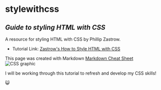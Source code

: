 # stylewithcss

## *Guide to styling HTML with CSS*

A resource for styling HTML with CSS by Phillip Zastrow. 

- Tutorial Link: [Zastrow's How to Style HTML with CSS](https://www.digitalocean.com/community/tutorial_series/how-to-style-html-with-css)

This page was created with Markdown [Markdown Cheat Sheet](https://www.markdownguide.org/cheat-sheet/)
![CSS graphic](https://en.wikipedia.org/wiki/File:Markdown-mark.svg)

I will be working through this tutorial to refresh and develop my CSS skills! 

:smiley_cat:

